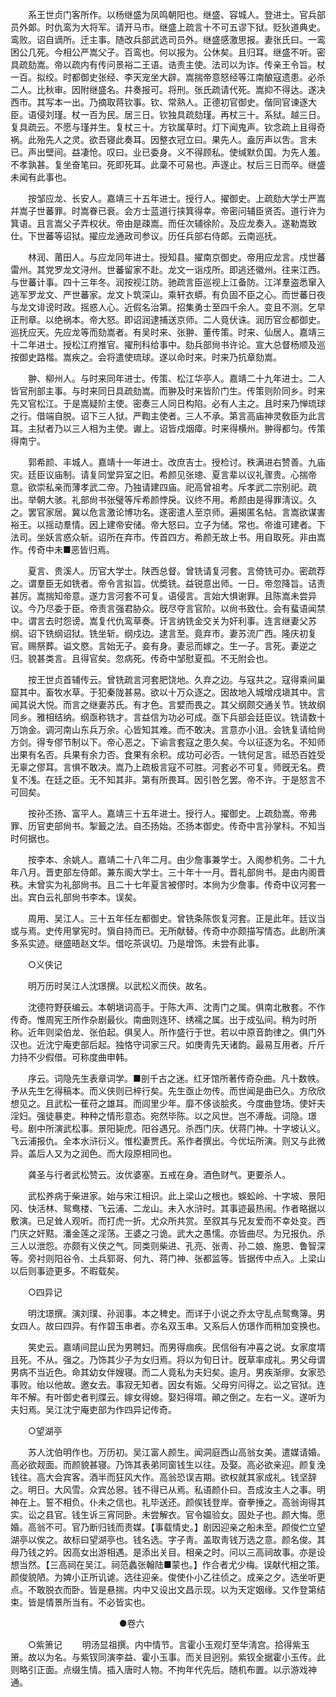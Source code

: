<!-- { "loadSidebar": true } -->
　　系王世贞门客所作。以杨继盛为凤鸣朝阳也。继盛、容城人。登进士。官兵部员外郞。时仇鸾为大将军。请开马市。继盛上疏言十不可五谬下狱。贬狄道典史。鸾败。诏自谪所。迁主事。随改兵部武选司员外。继盛感激思报。妻张氏曰。一鸾困公几死。今相公严嵩父子。百鸾也。何以报为。公休矣。且归耳。继盛不听。密具疏劾嵩。帝以疏内有传问景裕二王语。诰责主使。法司以为诈。传亲王令旨。杖一百。拟绞。时都御史张经、李天宠坐大辟。嵩揣帝意怒经等江南酿寇遗患。必杀二人。比秋审。因附继盛名。幷奏报可。将刑。张氏疏请代死。嵩抑不得达。遂决西市。其写本一出。乃摘取蒋钦事。钦、常熟人。正德初官御史。偕同官谏逐大臣。语侵刘瑾。杖一百为民。居三日。钦独具疏劾瑾。再杖三十。系狱。越三日。复具疏云。不愿与瑾并生。复杖三十。方钦属草时。灯下闻鬼声。钦念疏上且得奇祸。此殆先人之灵。欲吾寝此奏耳。因整衣冠立曰。果先人。盍厉声以吿。言未已。声出壁间。益凄怆。叹曰。业已委身。义不得顾私。使缄默负国。为先人羞。不孝孰甚。复坐奋笔曰。死即死耳。此稾不可易也。声遂止。杖后三日而卒。继盛未闻有此事也。 

　　按邹应龙、长安人。嘉靖三十五年进士。授行人。擢御史。上疏劾大学士严嵩幷嵩子世蕃罪。时嵩眷已衰。会方士蓝道行挟箕得幸。帝密问辅臣贤否。道行许为箕语。且言嵩父子弄权状。帝由是疎嵩。而任次辅徐阶。及应龙奏入。遂勒嵩致仕。下世蕃等诏狱。擢应龙通政司参议。历任兵部右侍郞。云南巡抚。 

　　林润、莆田人。与应龙同年进士。授知县。擢南京御史。帝用应龙言。戍世蕃雷州。其党罗龙文浔州。世蕃留家不赴。龙文一诣戍所。即逃还徽州。往来江西。与世蕃计事。四十三年冬。润按视江防。驰疏言臣巡视上江备防。江洋羣盗悉窜入逃军罗龙文、严世蕃家。龙文卜筑深山。乘轩衣蟒。有负固不臣之心。而世蕃日夜与龙文诽谤时政。摇惑人心。近假名治第。招集勇士至四千余人。变且不测。乞早正刑章。以绝祸本。帝大怒。即诏润逮捕送京师。二人竟伏诛。润历官佥都御史。巡抚应天。先应龙等而劾嵩者。有吴时来、张翀、董传策。时来、仙居人。嘉靖三十二年进士。授松江府推官。擢刑科给事中。劾兵部尙书许论。宣大总督杨顺及巡按御史路楷。嵩疾之。会将遣使琉球。遂以命时来。时来乃抗章劾嵩。 

　　翀、柳州人。与时来同年进士。传策、松江华亭人。嘉靖二十九年进士。二人皆官刑部主事。与时来同日具疏劾嵩。而翀及时来皆阶门生。传策则阶同乡。时来先又官松江。于是嵩疑阶主使。密奏三人同日构陷。必有人主之。且时来乃惮琉球之行。借端自脱。诏下三人狱。严鞫主使者。三人不承。第言高庙神灵敎臣为此言耳。主狱者乃以三人相为主使。谳上。诏皆戍烟瘴。时来得横州。翀得都匀。传策得南宁。 

　　郭希颜、丰城人。嘉靖十一年进士。改庶吉士。授检讨。秩满进右赞善。九庙灾。廷臣议庙制。请复同堂异室之旧。希颜见张璁、夏言辈以议礼骤贵。心揣帝意。欲崇私亲而薄孝武二帝。乃独请建四庙。祀高曾祖考。斥孝武二宗别祀。疏出。举朝大骇。礼部尙书张璧等斥希颜悖戾。议终不用。希颜由是得罪淸议。久之。罢官家居。冀以危言激论博功名。遂密遣人至京师。遍揭匿名帖。言嵩欲谋害裕王。以摇动羣情。因上建帝安储。帝大怒曰。立子为储。常也。帝谁可建者。下法司。坐妖言惑众斩。诏所在弃市。传首四方。希颜无故上书。用自取死。非由嵩作。传奇中未■恶皆归焉。 

　　夏言、贵溪人。历官大学士。陕西总督。曾铣请复河套。言倚铣可办。密疏荐之。谓羣臣无如铣者。帝令言拟旨。优奬铣。益锐意出师。一日。帝忽降旨。诘责甚厉。嵩揣知帝意。遂力言河套不可复。语侵言。言始大惧谢罪。且陈嵩未尝异议。今乃尽委于臣。帝责言强君胁众。旣尽夺言官阶。以尙书致仕。会有蜚语闻禁中。谓言去时怨谤。嵩复代仇鸾草奏。讦言纳铣金交关为奸利事。连言继妻父苏纲。诏下铣纲诏狱。铣坐斩。纲戍边。逮言至。竟弃市。妻苏流广西。隆庆初复官。赐祭葬。谥文愍。言始无子。妾有身。妻忌而嫁之。生一子。言死。妻逆之归。貌甚类言。且得官矣。忽病死。传奇中邹慰夏孤。不无附会也。 

　　按王世贞首辅传云。曾铣疏言河套肥饶地。久弃之边。与寇共之。寇得乘间巢窟其中。畜牧水草。于犯秦陇甚易。欲以十万众逐之。因故地入城增戍塡其中。言闻其说大悦。而言之继妻苏氏。有才色。言嬖而畏之。其父纲颇交通关节。铣故纲同乡。雅相结纳。纲亟称铣才。言益信为功必可成。亟下兵部会廷臣议。铣请数十万饷金。调河南山东兵万余。心皆知其难。而不敢决。言意亦小沮。会铣复请给尙方剑。得专僇节制以下。帝心恶之。下谕言套寇之患久矣。今以征逐为名。不知师出果有名否。兵果有余力否。食果有余积。成功可必否。一铣何足言。祗恐百姓受无辜之僇耳。言惧不敢决。嵩乃上疏极言寇不可胜。河套必不可复。师旣无名。费复不浅。在廷之臣。无不知其非。第有所畏耳。因引咎乞罢。帝不许。于是怒言不可回矣。 

　　按孙丕扬、富平人。嘉靖三十五年进士。授行人。擢御史。上疏劾嵩。帝弗罪、历官吏部尙书。掣籖之法。自丕扬始。丕扬本御史。传奇中言孙掌科。不知当时何据也。 

　　按李本、余姚人。嘉靖二十八年二月。由少詹事兼学士。入阁参机务。二十九年八月。晋吏部左侍郞。兼东阁大学士。三十年十一月。晋礼部尙书。是由内阁晋秩。未曾实为礼部尙书。且二十七年夏言被僇时。本尙为少詹事。传奇中议河套一出。宾白云礼部尙书李本。误矣。 

　　周用、吴江人。三十五年任左都御史。曾铣条陈恢复河套。正是此年。廷议当或与焉。史传用掌宪时。愼自持而已。无所献替。传奇中亦颇描写情态。此剧所演多系实迹。继盛晤赵文华。借吃茶讽切。乃是增饰。未尝有此事。 



　　○义侠记 

　　明万历时吴江人沈璟撰。以武松义而侠。故名。 

　　沈德符野获编云。本朝塡词高手。于陈大声、沈靑门之属。俱南北散套。不作传奇。惟周宪王所作杂剧最伙。南曲则连环、绣襦之属。出于成弘间。稍为时所称。近年则梁伯龙、张伯起。俱吴人。所作盛行于世。若以中原音韵律之。俱门外汉也。近沈宁庵吏部后起。独恪守词家三尺。如庚靑先天诸韵。最易互用者。斤斤力持不少假借。可称度曲申韩。 

　　序云。词隐先生表章词学。■剖千古之迷。红牙馆所著传奇杂曲。凡十数帙。予从先生乞得稿本。而义侠则已梓行矣。先生亟止勿传。而世闻是曲已久。方欣欣想见之。且武松一萑苻之雄耳。而闾里少年。靡不侈谈脍炙。今度曲登场。使奸夫淫妇。强徒暴吏。种种之情形意态。宛然毕陈。以之风世。岂不溥哉。词隐。璟号。剧中所演武松事。景阳毙虎。阳谷遇兄。杀西门庆。伏蒋门神。十字坡认义。飞云浦报仇。全本水浒衍义。惟松妻贾氏。系作者撰出。今优坛所演。则又与此微异。盖后人又为之润色。而大段原相同也。 

　　龚圣与行者武松赞云。汝优婆塞。五戒在身。酒色财气。更要杀人。 

　　武松养病于柴进家。始与宋江相识。此上梁山之根也。蜈蚣岭、十字坡、景阳冈、快活林、鸳鸯楼、飞云浦、二龙山。未入水浒时。其事迹最热闹。作者略据以敷演。已足耸人观听。而打虎一折。尤众所共赏。至叙其与兄友爱而不幸处变。西门庆之奸黠。潘金莲之淫荡。王婆之刁诡。武大之愚懦。亦皆曲尽。为兄报仇。杀三人以泄怨。亦颇有义侠之气。同类则柴进、孔亮、张靑、孙二娘、施恩、鲁智深等。旁衬则阳谷令、土兵郓哥、何九、蒋门神、张都监等。皆据传中点入。上梁山以后则事迹更多。不暇载矣。 



　　○四异记 

　　明沈璟撰。演刘璞、孙润事。本之稗史。而详于小说之乔太守乱点鸳鸯簿。男女四人。故曰四异。有作碧玉串者。亦名双玉串。又系后人仿璟作而稍加变换也。 

　　笑史云。嘉靖间昆山民为男聘妇。而男得痼疾。民信俗有冲喜之说。女家度壻且死。不从。强之。乃饰其少子为女归焉。将以为旬日计。旣草率成礼。男父母谓男病不当近色。命其幼女伴嫂寝。而二人竟私为夫妇矣。逾月。男疾渐瘳。女家恐事败。绐以他故。邀女去。事寂无知者。因女有娠。父母穷问得之。讼之官狱。连年不解。有叶御史者判牒云。嫁女得媳。娶妇得壻。顚之倒之。左右一义。遂听为夫妇焉。吴江沈宁庵吏部为作四异记传奇。 



　　○望湖亭 

　　苏人沈伯明作也。万历初。吴江富人颜生。闻洞庭西山高翁女美。遣媒请婚。高必欲觌面。而颜貌甚寝。乃饰其表弟同窗钱生以往。及娶。高必欲亲迎。颜复浼钱往。高大会宾客。酒半而狂风大作。高翁恐误吉期。欲权就其家成礼。钱坚辞之。明日。大风雪。众宾怂惥。钱不得已从焉。私语颜仆曰。吾成汝主人之事。明神在上。誓不相负。仆未之信也。礼毕送还。颜俟钱登岸。奋拳捶之。高翁询得其实。讼之县官。钱生诉三宵同卧。未尝解衣。官令媪验女。固处子也。颜大悔。愿婚。高翁不可。官乃断归钱而责媒。【事载情史。】剧因迎亲之船未至。颜俊伫立望湖亭以俟之。故标曰望湖亭也。钱名选。字子靑。盖取靑钱万选之意。颜名俊。其母乃钱之妗。因高女出游相遇。是添出关目。相亲之时。问以三高祠故事。亦是设想当然。【三高祠在吴江。祠范蠡张翰陆■蒙也。】作合者尤少梅。误献代相之策。颜俊貌陋。为婢小正所讥谑。选往迎亲。俊使仆小乙往侦之。成亲之夕。选坐听更点。不敢脱衣而卧。皆是悬揣。内中又设出文昌示现。以为天定姻缘。又作登第结束。皆是情景所当有。不必皆实也。  



　 
　　 
　　 
　　 
　　 
　　●卷六 


　　○紫箫记 
　　明汤显祖撰。内中情节。言霍小玉观灯至华淸宫。拾得紫玉箫。故以为名。与紫钗同演李益、霍小玉事。而关目迥别。紫钗全据霍小玉传。此则略引正面。点缀生情。插入唐时人物。不拘年代先后。随机布置。以示游戏神通。 
